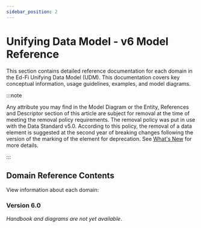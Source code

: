 ```yaml
---
sidebar_position: 2
---
```


# Unifying Data Model - v6 Model Reference

This section contains detailed reference documentation for each domain in the
Ed-Fi Unifying Data Model (UDM). This documentation covers key conceptual
information, usage guidelines, examples, and model diagrams.

:::note

Any attribute you may find in the Model Diagram or the Entity, References and
Descriptor section of this article are subject for removal at the time of
meeting the removal policy requirements. The removal policy was put in use with
the Data Standard v5.0. According to this policy, the removal of a data element
is suggested at the second year of breaking changes following the version of the
marking of the element for deprecation. See [What's New](../whats-new/whats-new-v60.md)
for more details.

:::

## Domain Reference Contents

View information about each domain:

### Version 6.0

_Handbook and diagrams are not yet available_.

<!-- * [Ed-Fi Unifying Data Model (UDM) Handbook (Latest version)](https://edfidocs.blob.core.windows.net/$web/handbook/v6.0/index.html)
* [Ed-Fi UDM Diagram (Latest version)](https://github.com/Ed-Fi-Alliance-OSS/Ed-Fi-Data-Standard/tree/v6.0.0/Models)
    (Visio format, on GitHub) -->
